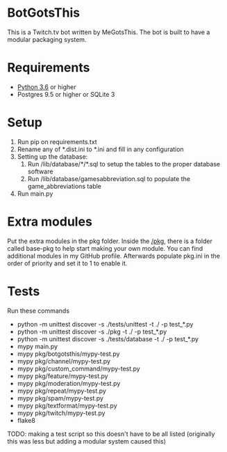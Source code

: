# BotGotsThis

This is a Twitch.tv bot written by MeGotsThis. The bot is built to have a modular packaging system.

# Requirements

- [Python 3.6](https://www.python.org/) or higher
- Postgres 9.5 or higher or SQLite 3

# Setup

1. Run pip on requirements.txt
2. Rename any of *.dist.ini to *.ini and fill in any configuration
3. Setting up the database:
    1. Run /lib/database/\*/*.sql to setup the tables to the proper database software
    2. Run /lib/database/gamesabbreviation.sql to populate the game_abbreviations table
4. Run main.py

# Extra modules

Put the extra modules in the pkg folder. Inside the [/pkg](/pkg), there is a folder called base-pkg to help start making your own module. You can find additional modules in my GitHub profile. Afterwards populate pkg.ini in the order of priority and set it to 1 to enable it.

# Tests

Run these commands
- python -m unittest discover -s ./tests/unittest -t ./ -p test_*.py
- python -m unittest discover -s ./pkg -t ./ -p test_*.py
- python -m unittest discover -s ./tests/database -t ./ -p test_*.py
- mypy main.py
- mypy pkg/botgotsthis/mypy-test.py
- mypy pkg/channel/mypy-test.py
- mypy pkg/custom_command/mypy-test.py
- mypy pkg/feature/mypy-test.py
- mypy pkg/moderation/mypy-test.py
- mypy pkg/repeat/mypy-test.py
- mypy pkg/spam/mypy-test.py
- mypy pkg/textformat/mypy-test.py
- mypy pkg/twitch/mypy-test.py
- flake8
  
TODO: making a test script so this doesn't have to be all listed (originally this was less but adding a modular system caused this)
